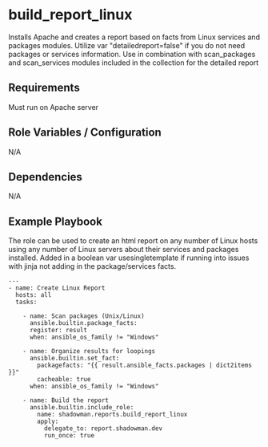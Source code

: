 build_report_linux
========

Installs Apache and creates a report based on facts from Linux services and packages modules. Utilize var "detailedreport=false" if you do not need packages or services information. Use in combination with scan_packages and scan_services modules included in the collection for the detailed report

Requirements
------------

Must run on Apache server

Role Variables / Configuration
--------------

N/A

Dependencies
------------

N/A

Example Playbook
----------------

The role can be used to create an html report on any number of Linux hosts using any number of Linux servers about their services and packages installed. Added in a boolean var usesingletemplate if running into issues with jinja not adding in the package/services facts.


```
---
- name: Create Linux Report
  hosts: all
  tasks:
  
    - name: Scan packages (Unix/Linux)
      ansible.builtin.package_facts:
      register: result
      when: ansible_os_family != "Windows"

    - name: Organize results for loopings
      ansible.builtin.set_fact:
        packagefacts: "{{ result.ansible_facts.packages | dict2items }}"
        cacheable: true
      when: ansible_os_family != "Windows"

    - name: Build the report
      ansible.builtin.include_role:
        name: shadowman.reports.build_report_linux
        apply:
          delegate_to: report.shadowman.dev
          run_once: true      
```
